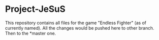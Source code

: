 # Project-JeSuS
This repository contains all files for the game "Endless Fighter" (as of currently named).
All the changes would be pushed here to other branch. Then to the *master one.
